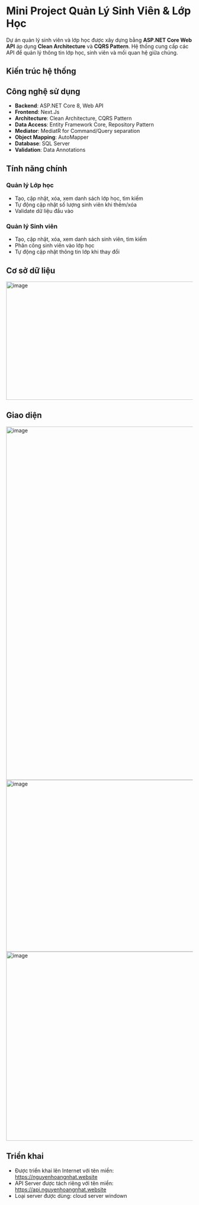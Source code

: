 # Mini Project Quản Lý Sinh Viên & Lớp Học

Dự án quản lý sinh viên và lớp học được xây dựng bằng **ASP.NET Core Web API** áp dụng **Clean Architecture** và **CQRS Pattern**. Hệ thống cung cấp các API để quản lý thông tin lớp học, sinh viên và mối quan hệ giữa chúng.

## Kiến trúc hệ thống

## Công nghệ sử dụng

- **Backend**: ASP.NET Core 8, Web API
- **Frontend**: Next.Js
- **Architecture**: Clean Architecture, CQRS Pattern
- **Data Access**: Entity Framework Core, Repository Pattern
- **Mediator**: MediatR for Command/Query separation
- **Object Mapping**: AutoMapper
- **Database**: SQL Server
- **Validation**: Data Annotations

## Tính năng chính

### Quản lý Lớp học
- Tạo, cập nhật, xóa, xem danh sách lớp học, tìm kiếm
- Tự động cập nhật số lượng sinh viên khi thêm/xóa
- Validate dữ liệu đầu vào

### Quản lý Sinh viên  
- Tạo, cập nhật, xóa, xem danh sách sinh viên, tìm kiếm
- Phân công sinh viên vào lớp học
- Tự động cập nhật thông tin lớp khi thay đổi

## Cơ sở dữ liệu
<img width="678" height="319" alt="image" src="https://github.com/user-attachments/assets/3731e5f4-dfaa-43a4-8387-260a4bc433c5" />

## Giao diện
<img width="1881" height="953" alt="image" src="https://github.com/user-attachments/assets/4b01cc9b-3521-45fb-810b-d091edcd2a61" />
<img width="1914" height="463" alt="image" src="https://github.com/user-attachments/assets/b857140c-541c-4786-974a-7fb70bf98036" />
<img width="1885" height="510" alt="image" src="https://github.com/user-attachments/assets/32273076-b92c-4675-9cce-6f9487013a2b" />

## Triển khai
- Được triển khai lên Internet với tên miền: https://nguyenhoangnhat.website
- API Server được tách riêng với tên miền: https://api.nguyenhoangnhat.website
- Loại server được dùng: cloud server windown
